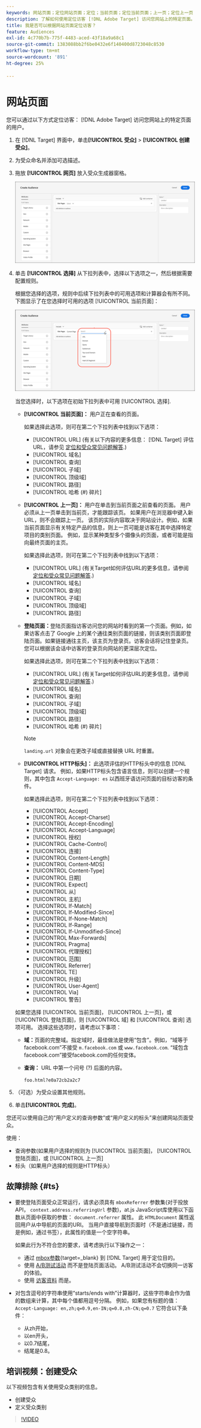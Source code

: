 ```yaml
---
keywords: 网站页面；定位网站页面；定位；当前页面；定位当前页面；上一页；定位上一页；登陆页面；定位登陆页面；http标头
description: 了解如何使用定位访客 [!DNL Adobe Target] 访问您网站上的特定页面。
title: 我是否可以根据网站页面定位访客？
feature: Audiences
exl-id: 4c770b7b-775f-4483-aced-43f18a9a68c1
source-git-commit: 1383088bb2f6be0432e6f140400d8723048c8530
workflow-type: tm+mt
source-wordcount: '891'
ht-degree: 25%

---
```


# 网站页面

您可以通过以下方式定位访客： [!DNL Adobe Target] 访问您网站上的特定页面的用户。

1. 在 [!DNL Target] 界面中，单击&#x200B;**[!UICONTROL 受众]** > **[!UICONTROL 创建受众]**。
1. 为受众命名并添加可选描述。
1. 拖放 **[!UICONTROL 网页]** 放入受众生成器窗格。

   ![“网站页面”受众](assets/target_site_pages.png)

1. 单击 **[!UICONTROL 选择]** 从下拉列表中，选择以下选项之一，然后根据需要配置规则。

   根据您选择的选项，规则中后续下拉列表中的可用选项和计算器会有所不同。 下图显示了在您选择时可用的选项 [!UICONTROL 当前页面]：

   ![当前页面](assets/current-page.png)

   当您选择时，以下选项在初始下拉列表中可用 [!UICONTROL 选择].

   * **[!UICONTROL 当前页面]：** 用户正在查看的页面。

      如果选择此选项，则可在第二个下拉列表中找到以下选项：

      * [!UICONTROL URL] (有关以下内容的更多信息： [!DNL Target] 评估URL，请参见 [定位和受众常见问题解答](/help/main/c-target/c-troubleshooting-targets-and-audiences/troubleshooting-targets-and-audiences.md).)
      * [!UICONTROL 域名]
      * [!UICONTROL 查询]
      * [!UICONTROL 子域]
      * [!UICONTROL 顶级域]
      * [!UICONTROL 路径]
      * [!UICONTROL 哈希 (#) 碎片]
   * **[!UICONTROL 上一页]：** 用户在单击到当前页面之前查看的页面。 用户必须从上一页单击到当前页，才能跟踪该页。 如果用户在浏览器中键入新URL，则不会跟踪上一页。 该页的实际内容取决于网站设计。例如，如果当前页面显示有关特定产品的信息，则上一页可能是访客在其中选择特定项目的类别页面。 例如，显示某种类型多个摄像头的页面，或者可能是指向最终页面的主页。

      如果选择此选项，则可在第二个下拉列表中找到以下选项：

      * [!UICONTROL URL] (有关Target如何评估URL的更多信息，请参阅 [定位和受众常见问题解答](/help/main/c-target/c-troubleshooting-targets-and-audiences/troubleshooting-targets-and-audiences.md).)
      * [!UICONTROL 域名]
      * [!UICONTROL 查询]
      * [!UICONTROL 子域]
      * [!UICONTROL 顶级域]
      * [!UICONTROL 路径]
   * **登陆页面：**&#x200B;登陆页面指访客访问您的网站时看到的第一个页面。例如，如果访客点击了 Google 上的某个通往类别页面的链接，则该类别页面即登陆页面。如果链接通往主页，该主页为登录页。访客会话将记住登录页。您可以根据该会话中访客的登录页向网站的更深层次定位。

      如果选择此选项，则可在第二个下拉列表中找到以下选项：

      * [!UICONTROL URL] (有关Target如何评估URL的更多信息，请参阅 [定位和受众常见问题解答](/help/main/c-target/c-troubleshooting-targets-and-audiences/troubleshooting-targets-and-audiences.md).)
      * [!UICONTROL 域名]
      * [!UICONTROL 查询]
      * [!UICONTROL 子域]
      * [!UICONTROL 顶级域]
      * [!UICONTROL 路径]
      * [!UICONTROL 哈希 (#) 碎片]

      >[!NOTE]
      >
      >`landing.url` 对象会在更改子域或直接替换 URL 时重置。

   * **[!UICONTROL HTTP标头]：** 此选项评估的HTTP标头中的信息 [!DNL Target] 请求。 例如，如果HTTP标头包含语言信息，则可以创建一个规则，其中包含 `Accept-Language: es` 以西班牙语访问页面的目标访客的条件。

      如果选择此选项，则可在第二个下拉列表中找到以下选项：

      * [!UICONTROL Accept]
      * [!UICONTROL Accept-Charset]
      * [!UICONTROL Accept-Encoding]
      * [!UICONTROL Accept-Language]
      * [!UICONTROL 授权]
      * [!UICONTROL Cache-Control]
      * [!UICONTROL 连接]
      * [!UICONTROL Content-Length]
      * [!UICONTROL Content-MDS]
      * [!UICONTROL Content-Type]
      * [!UICONTROL 日期]
      * [!UICONTROL Expect]
      * [!UICONTROL 从]
      * [!UICONTROL 主机]
      * [!UICONTROL If-Match]
      * [!UICONTROL If-Modified-Since]
      * [!UICONTROL If-None-Match]
      * [!UICONTROL If-Range]
      * [!UICONTROL If-Unmodified-Since]
      * [!UICONTROL Max-Forwards]
      * [!UICONTROL Pragma]
      * [!UICONTROL 代理授权]
      * [!UICONTROL 范围]
      * [!UICONTROL Referrer]
      * [!UICONTROL TE]
      * [!UICONTROL 升级]
      * [!UICONTROL User-Agent]
      * [!UICONTROL Via]
      * [!UICONTROL 警告]

   如果您选择 [!UICONTROL 当前页面]， [!UICONTROL 上一页]，或 [!UICONTROL 登陆页面]，则 [!UICONTROL 域] 和 [!UICONTROL 查询] 选项可用。 选择这些选项时，请考虑以下事项：

   * **域：**&#x200B;页面的完整域。指定域时，最佳做法是使用“包含”。例如，“域等于facebook.com”不接受 `m.facebook.com` 或 `www.facebook.com`. “域包含facebook.com”接受facebook.com的任何变体。
   * **查询：** URL 中第一个问号 (?) 后面的内容。

      `foo.html?e0a72cb2a2c7`





1. （可选）为受众设置其他规则。
1. 单击&#x200B;**[!UICONTROL 完成]**。

您还可以使用自己的“用户定义的查询参数”或“用户定义的标头”来创建网站页面受众。

使用：

* 查询参数(如果用户选择的规则为 [!UICONTROL 当前页面]， [!UICONTROL 登陆页面]，或 [!UICONTROL 上一页]
* 标头（如果用户选择的规则是HTTP标头）

## 故障排除 {#ts}

* 要使登陆页面受众正常运行，请求必须具有 `mboxReferrer` 参数集(对于投放API， `context.address.referringUrl` 参数)，at.js JavaScript库使用以下函数从页面中获取的参数： `document.referrer` 属性。 此 `HTMLDocument` 属性返回用户从中导航的页面的URI。 当用户直接导航到页面时（不是通过链接，而是例如，通过书签），此属性的值是一个空字符串。

   如果此行为不符合您的要求，请考虑执行以下操作之一：

   * 通过 [mbox参数](https://experienceleague.corp.adobe.com/docs/target-dev/developer/client-side/global-mbox/pass-parameters-to-global-mbox.html){target=_blank} 到 [!DNL Target] 用于定位目的。
   * 使用 [A/B测试活动](/help/main/c-activities/t-test-ab/test-ab.md) 而不是登陆页面活动。 A/B测试活动不会切换同一访客的体验。
   * 使用 [访客资料](/help/main/c-target/c-audiences/c-target-rules/visitor-profile.md) 而是。

* 对包含逗号的字符串使用“starts/ends with”计算器时，这些字符串会作为值的数组来计算，其中每个值都用逗号分隔。 例如，如果您有标题的值： `Accept-Language: en,zh;q=0.9,en-IN;q=0.8,zh-CN;q=0.7` 它符合以下条件：
   * 从zh开始，
   * 以en开头，
   * 以0.7结尾，
   * 结尾是0.8。

## 培训视频：创建受众

以下视频包含有关使用受众类别的信息。

* 创建受众
* 定义受众类别

>[!VIDEO](https://video.tv.adobe.com/v/17392)
